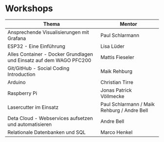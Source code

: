 # Workshops

| Thema | Mentor |
| ---  | --- |
| Ansprechende Visualisierungen mit Grafana | Paul Schlarmann |
| ESP32 - Eine Einführung | Lisa Lüder |
| Alles Container - Docker Grundlagen und Einsatz auf dem WAGO PFC200 | Mattis Fieseler |
| Git/GitHub - Social Coding Introduction | Maik Rehburg |
| Arduino | Christian Tirre |
| Raspberry Pi | Jonas Patrick Völlmecke |
| Lasercutter im Einsatz | Paul Schlarmann / Maik Rehburg / Andre Bell |
| Deta Cloud - Webservices aufsetzen und automatisieren | Andre Bell |
| Relationale Datenbanken und SQL | Marco Henkel |
